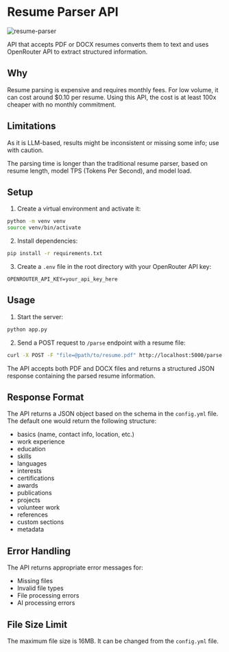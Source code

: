 # Resume Parser API

![resume-parser](https://github.com/user-attachments/assets/97bd4fe5-7e7f-43dc-9e60-71b0ed54877e)

API that accepts PDF or DOCX resumes converts them to text and uses OpenRouter API to extract structured information.

## Why

Resume parsing is expensive and requires monthly fees. For low volume, it can cost around $0.10 per resume. Using this API, the cost is at least 100x cheaper with no monthly commitment.

## Limitations
As it is LLM-based, results might be inconsistent or missing some info; use with caution.

The parsing time is longer than the traditional resume parser, based on resume length, model TPS (Tokens Per Second), and model load.

## Setup

1. Create a virtual environment and activate it:

```bash
python -m venv venv
source venv/bin/activate
```

2. Install dependencies:
```bash
pip install -r requirements.txt
```

3. Create a `.env` file in the root directory with your OpenRouter API key:
```
OPENROUTER_API_KEY=your_api_key_here
```

## Usage

1. Start the server:
```bash
python app.py
```

2. Send a POST request to `/parse` endpoint with a resume file:
```bash
curl -X POST -F "file=@path/to/resume.pdf" http://localhost:5000/parse
```

The API accepts both PDF and DOCX files and returns a structured JSON response containing the parsed resume information.

## Response Format

The API returns a JSON object based on the schema in the `config.yml` file. The default one would return the following structure:
- basics (name, contact info, location, etc.)
- work experience
- education
- skills
- languages
- interests
- certifications
- awards
- publications
- projects
- volunteer work
- references
- custom sections
- metadata

## Error Handling

The API returns appropriate error messages for:
- Missing files
- Invalid file types
- File processing errors
- AI processing errors

## File Size Limit

The maximum file size is 16MB. It can be changed from the `config.yml` file.

